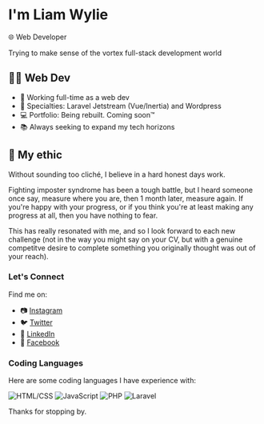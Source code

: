 # I'm Liam Wylie

🌐 Web Developer

Trying to make sense of the vortex full-stack development world

## 👨‍💻 Web Dev

- 💼 Working full-time as a web dev
- 🚀 Specialties: Laravel Jetstream (Vue/Inertia) and Wordpress
- 💻 Portfolio: Being rebuilt. Coming soon™
- 📚 Always seeking to expand my tech horizons

## 🌟 My ethic

Without sounding too cliché, I believe in a hard honest days work.

Fighting imposter syndrome has been a tough battle, but I heard someone once say, measure where you are, then 1 month later, measure again.
If you're happy with your progress, or if you think you're at least making any progress at all, then you have nothing to fear.

This has really resonated with me, and so I look forward to each new challenge (not in the way you might say on your CV, but with a genuine competitve desire to complete something you originally thought was out of your reach).

### Let's Connect

Find me on:

- 📷 [Instagram](https://www.instagram.com/liamwylie/)
- 🐦 [Twitter](https://twitter.com/LiamWylieDev)
- 💼 [LinkedIn](https://www.linkedin.com/feed/)
- 📘 [Facebook](https://www.facebook.com/liam.t.wylie)

### Coding Languages

Here are some coding languages I have experience with:

![HTML/CSS](https://img.shields.io/badge/HTML%2FCSS-Intermediate-blue)
![JavaScript](https://img.shields.io/badge/JavaScript-Intermediate-yellow)
![PHP](https://img.shields.io/badge/PHP-Intermediate-purple)
![Laravel](https://img.shields.io/badge/Laravel-Learning-orange)

Thanks for stopping by.
